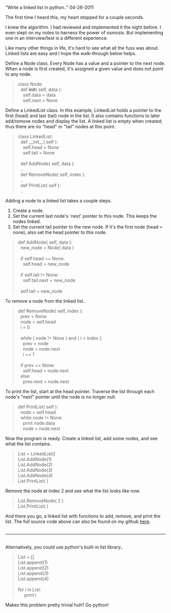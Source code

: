 "Write a linked list in python.."
04-26-2011

The first time I heard this, my heart stopped for a couple seconds.

I knew the algorithm. I had reviewed and implemented it the night before. I even slept on my notes to harness the power of osmosis. But implementing one in an interview/test is a different experience.

Like many other things in life, it's hard to see what all the fuss was about. Linked lists are easy and I hope the walk-through below helps.

Define a Node class. Every Node has a value and a pointer to the next node. When a node is first created, it's assigned a given value and does not point to any node.</div><div><blockquote>class Node:<br />
&nbsp;&nbsp;def __init__( self, data ):<br />
&nbsp;&nbsp;&nbsp;&nbsp;self.data = data<br />
&nbsp;&nbsp;&nbsp;&nbsp;self.next = None</blockquote>Define a LinkedList class. In this example, LinkedList holds a pointer to the first (head) and last (tail) node in the list. It also contains functions to later add/remove nodes and display the list. A linked list is empty when created; thus there are no "head" or "tail" nodes at this point.<br />
<blockquote>class LinkedList:<br />
&nbsp;&nbsp;def __init__( self ):<br />
&nbsp;&nbsp;&nbsp;&nbsp;self.head = None<br />
&nbsp;&nbsp;&nbsp;&nbsp;self.tail = None<br />
<br />
&nbsp;&nbsp;def AddNode( self, data ):<br />
&nbsp;&nbsp;..<br />
&nbsp;&nbsp;def RemoveNode( self, index ):<br />
&nbsp;&nbsp;..<br />
&nbsp;&nbsp;def PrintList( self ):<br />
&nbsp;&nbsp;..</blockquote>Adding a node to a linked list takes a couple steps.<br />
<ol><li>Create a node.</li>
<li>Set the current last node's 'next' pointer to this node. This keeps the nodes linked.</li>
<li>Set the current tail pointer to the new node. If it's the first node (head = none), also set the head pointer to this node.</li>
</ol><blockquote>def AddNode( self, data ):<br />
&nbsp;&nbsp;new_node = Node( data )<br />
<br />
&nbsp;&nbsp;if self.head == None:<br />
&nbsp;&nbsp;&nbsp;&nbsp;self.head = new_node<br />
<br />
&nbsp;&nbsp;if self.tail != None:<br />
&nbsp;&nbsp;&nbsp;&nbsp;self.tail.next = new_node<br />
<br />
&nbsp;&nbsp;self.tail = new_node</blockquote>To remove a node from the linked list..<br />
<blockquote>def RemoveNode( self, index ):<br />
&nbsp;&nbsp;prev = None<br />
&nbsp;&nbsp;node = self.head<br />
&nbsp;&nbsp;i = 0<br />
<br />
&nbsp;&nbsp;while ( node != None ) and ( i &lt; index ):<br />
&nbsp;&nbsp;&nbsp;&nbsp;prev = node<br />
&nbsp;&nbsp;&nbsp;&nbsp;node = node.next<br />
&nbsp;&nbsp;&nbsp;&nbsp;i += 1<br />
<br />
&nbsp;&nbsp;if prev == None:<br />
&nbsp;&nbsp;&nbsp;&nbsp;self.head = node.next<br />
&nbsp;&nbsp;else:<br />
&nbsp;&nbsp;&nbsp;&nbsp;prev.next = node.next</blockquote>To print the list, start at the head pointer. Traverse the list through each node's "next" pointer until the node is no longer null.<br />
<blockquote>def PrintList( self ):<br />
&nbsp;&nbsp;node = self.head<br />
&nbsp;&nbsp;while node != None:<br />
&nbsp;&nbsp;&nbsp;&nbsp;print node.data<br />
&nbsp;&nbsp;&nbsp;&nbsp;node = node.next</blockquote>Now the program is ready. Create a linked list, add some nodes, and see what the list contains.<br />
<blockquote>List = LinkedList()<br />
List.AddNode(1)<br />
List.AddNode(2)<br />
List.AddNode(3)<br />
List.AddNode(4)<br />
List.PrintList( )</blockquote>Remove the node at index 2 and see what the list looks like now.<br />
<blockquote>List.RemoveNode( 2 )<br />
List.PrintList( )</blockquote>And there you go, a linked list with functions to add, remove, and print the list. The full source code above can also be found on my github <a href="https://github.com/alexle/Linked-List/blob/master/linked.py">here</a>.<br />
<br />
<hr /><br />
Alternatively, you could use python's built-in list library..<br />
<blockquote>List = []<br />
List.append(1)<br />
List.append(2)<br />
List.append(3)<br />
List.append(4)<br />
<br />
for i in List:<br />
&nbsp; &nbsp; &nbsp;print i</blockquote>

Makes this problem pretty trivial huh? Go python!
